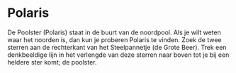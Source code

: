 # Polaris

De Poolster (Polaris) staat in de buurt van de noordpool. Als je wilt weten waar
het noorden is, dan kun je proberen Polaris te vinden. Zoek de twee sterren aan
de rechterkant van het Steelpannetje (de Grote Beer). Trek een denkbeeldige lijn
in het verlengde van deze sterren naar boven tot je bij een heldere ster komt;
de poolster.
